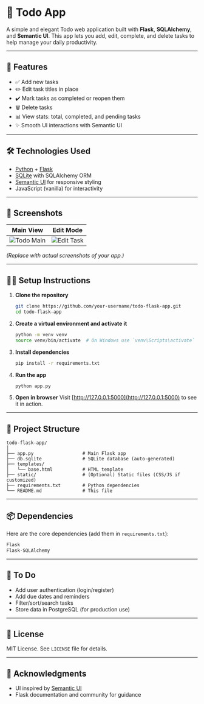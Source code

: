 
# 📝 Todo App

A simple and elegant Todo web application built with **Flask**, **SQLAlchemy**, and **Semantic UI**. This app lets you add, edit, complete, and delete tasks to help manage your daily productivity.

---

## 🚀 Features

- ✅ Add new tasks  
- ✏️ Edit task titles in place  
- ✔️ Mark tasks as completed or reopen them  
- 🗑️ Delete tasks  
- 📊 View stats: total, completed, and pending tasks  
- ✨ Smooth UI interactions with Semantic UI

---

## 🛠️ Technologies Used

- [Python](https://www.python.org/) + [Flask](https://flask.palletsprojects.com/)
- [SQLite](https://www.sqlite.org/index.html) with SQLAlchemy ORM
- [Semantic UI](https://semantic-ui.com/) for responsive styling
- JavaScript (vanilla) for interactivity

---

## 📸 Screenshots

| Main View | Edit Mode |
|-----------|-----------|
| ![Todo Main](https://via.placeholder.com/400x250?text=Main+Todo+List) | ![Edit Task](https://via.placeholder.com/400x250?text=Edit+Task+Inline) |

*(Replace with actual screenshots of your app.)*

---

## 🧑‍💻 Setup Instructions

1. **Clone the repository**
   ```bash
   git clone https://github.com/your-username/todo-flask-app.git
   cd todo-flask-app
   ```

2. **Create a virtual environment and activate it**
   ```bash
   python -m venv venv
   source venv/bin/activate  # On Windows use `venv\Scripts\activate`
   ```

3. **Install dependencies**
   ```bash
   pip install -r requirements.txt
   ```

4. **Run the app**
   ```bash
   python app.py
   ```

5. **Open in browser**
   Visit [http://127.0.0.1:5000](http://127.0.0.1:5000) to see it in action.

---

## 📁 Project Structure

```
todo-flask-app/
│
├── app.py                  # Main Flask app
├── db.sqlite               # SQLite database (auto-generated)
├── templates/
│   └── base.html           # HTML template
├── static/                 # (Optional) Static files (CSS/JS if customized)
├── requirements.txt        # Python dependencies
└── README.md               # This file
```

---

## 📦 Dependencies

Here are the core dependencies (add them in `requirements.txt`):

```txt
Flask
Flask-SQLAlchemy
```

---

## 🧹 To Do

- Add user authentication (login/register)
- Add due dates and reminders
- Filter/sort/search tasks
- Store data in PostgreSQL (for production use)

---

## 📄 License

MIT License. See `LICENSE` file for details.

---

## 🙌 Acknowledgments

- UI inspired by [Semantic UI](https://semantic-ui.com/)
- Flask documentation and community for guidance
